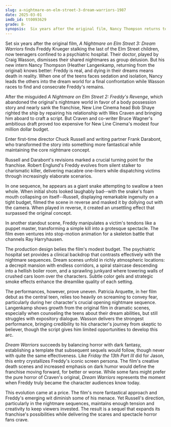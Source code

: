 ```yaml
---
slug: a-nightmare-on-elm-street-3-dream-warriors-1987
date: 2025-03-01
imdb_id: tt0093629
grade: B-
synopsis:  Six years after the original film, Nancy Thompson returns to help the last of the Elm Street children--now teenagers confined to a psychiatric hospital--battle Freddy Krueger.
---
```


Set six years after the original film, _A Nightmare on Elm Street 3: Dream Warriors_ finds Freddy Krueger stalking the last of the Elm Street children, now teenagers confined to a psychiatric hospital. Their doctor, played by Craig Wasson, dismisses their shared nightmares as group delusion. But his new intern Nancy Thompson (Heather Langenkamp, returning from the original) knows better: Freddy is real, and dying in their dreams means death in reality. When one of the teens faces sedation and isolation, Nancy leads the others into the dream world for a final confrontation while Wasson races to find and consecrate Freddy's remains.

After the misguided _A Nightmare on Elm Street 2: Freddy's Revenge_, which abandoned the original's nightmare world in favor of a body possession story and nearly sank the franchise, New Line Cinema head Bob Shaye righted the ship by repairing his relationship with Wes Craven and bringing him aboard to craft a script. But Craven and co-writer Bruce Wagner's ambitious draft proved too expensive for New Line Cinema's modest four million dollar budget. 

Enter first-time director Chuck Russell and writing partner Frank Darabont, who transformed the story into something more fantastical while maintaining the core nightmare concept.

Russell and Darabont's revisions marked a crucial turning point for the franchise. Robert Englund's Freddy evolves from silent stalker to charismatic killer, delivering macabre one-liners while dispatching victims through increasingly elaborate scenarios. 

In one sequence, he appears as a giant snake attempting to swallow a teen whole. When initial shots looked laughably bad--with the snake's foam mouth collapsing on itself--Russell, displaying remarkable ingenuity on a tight budget, filmed the scene in reverse and masked it by dollying out with the camera. When played in reverse, it created an unsettling effect that surpassed the original concept. 

In another standout scene, Freddy manipulates a victim's tendons like a puppet master, transforming a simple kill into a grotesque spectacle. The film even ventures into stop-motion animation for a skeleton battle that channels Ray Harryhausen.

The production design belies the film's modest budget. The psychiatric hospital set provides a clinical backdrop that contrasts effectively with the nightmare sequences. Dream scenes unfold in richly atmospheric locations: a decrepit mansion with endless corridors, a spiral staircase descending into a hellish boiler room, and a sprawling junkyard where towering walls of crushed cars loom over the characters. Subtle color gels and strategic smoke effects enhance the dreamlike quality of each setting. 

The performances, however, prove uneven. Patricia Arquette, in her film debut as the central teen, relies too heavily on screaming to convey fear, particularly during her character's crucial opening nightmare sequence. Langenkamp shows growth from the original film in dramatic scenes, especially when counseling the teens about their dream abilities, but still struggles with expository dialogue. Wasson delivers the strongest performance, bringing credibility to his character's journey from skeptic to believer, though the script gives him limited opportunities to develop this arc.

_Dream Warriors_ succeeds by balancing horror with dark fantasy, establishing a template that subsequent sequels would follow, though never with quite the same effectiveness. Like _Friday the 13th Part III_ did for Jason, this entry crystallizes Freddy's iconic screen persona. The film's creative death scenes and increased emphasis on dark humor would define the franchise moving forward, for better or worse. While some fans might prefer the pure horror of Craven's original, _Dream Warriors_ represents the moment when Freddy truly became the character audiences know today.

This evolution came at a price. The film's more fantastical approach and Freddy's emerging wit diminish some of his menace. Yet Russell's direction, particularly in the nightmare sequences, maintains enough tension and creativity to keep viewers invested. The result is a sequel that expands its franchise's possibilities while delivering the scares and spectacle horror fans crave.

